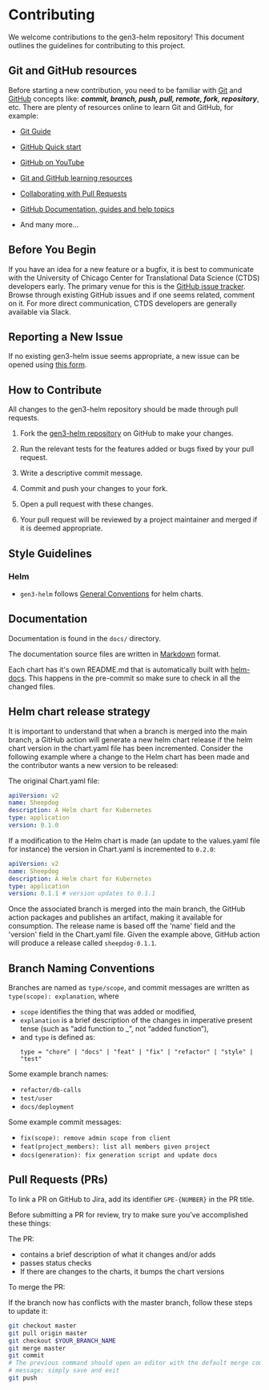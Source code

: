 # Contributing

We welcome contributions to the gen3-helm repository! This document outlines the guidelines for contributing to this project.

## Git and GitHub resources

Before starting a new contribution, you need to be familiar with [Git](https://git-scm.com/) and [GitHub](https://github.com/) concepts like: ***commit, branch, push, pull, remote, fork, repository***, etc. There are plenty of resources online to learn Git and GitHub, for example:
- [Git Guide](https://github.com/git-guides/)
- [GitHub Quick start](https://docs.github.com/en/get-started/quickstart)
- [GitHub on YouTube](https://www.youtube.com/github)

- [Git and GitHub learning resources](https://docs.github.com/en/get-started/quickstart/git-and-github-learning-resources)
- [Collaborating with Pull Requests](https://docs.github.com/en/github/collaborating-with-pull-requests)
- [GitHub Documentation, guides and help topics](https://docs.github.com/en/github)
- And many more...


## Before You Begin


If you have an idea for a new feature or a bugfix, it is best to communicate with the University of Chicago Center for Translational Data Science (CTDS) developers early. The primary venue for this is the [GitHub issue tracker](https://github.com/uc-cdis/gen3-helm/issues). Browse through existing GitHub issues and if one seems related, comment on it. For more direct communication, CTDS developers are generally available via Slack.


## Reporting a New Issue

If no existing gen3-helm issue seems appropriate, a new issue can be opened using [this form](https://github.com/uc-cdis/gen3-helm/issues/new).

## How to Contribute

All changes to the gen3-helm repository should be made through pull requests.

1. Fork the [gen3-helm repository](https://github.com/uc-cdis/gen3-helm) on GitHub to make your changes.

4. Run the relevant tests for the features added or bugs fixed by your pull request.

5. Write a descriptive commit message.

6. Commit and push your changes to your fork.

7. Open a pull request with these changes.

8. Your pull request will be reviewed by a project maintainer and merged if it is deemed appropriate.

## Style Guidelines

### Helm

- `gen3-helm` follows [General Conventions](https://helm.sh/docs/chart_best_practices/) for helm charts.

## Documentation

Documentation is found in the ``docs/`` directory.

The documentation source files are written in [Markdown](https://daringfireball.net/projects/markdown/syntax) format.

Each chart has it's own README.md that is automatically built with [helm-docs](https://github.com/norwoodj/helm-docs). This happens in the pre-commit so make sure to check in all the changed files.

## Helm chart release strategy

It is important to understand that when a branch is merged into the main branch, a GitHub action will generate a new helm chart release if the helm chart version in the chart.yaml file has been incremented. Consider the following example where a change to the Helm chart has been made and the contributor wants a new version to be released:

The original Chart.yaml file:

   ```yaml
   apiVersion: v2
   name: Sheepdog
   description: A Helm chart for Kubernetes
   type: application
   version: 0.1.0
   ```

If a modification to the Helm chart is made (an update to the values.yaml file for instance) the version in Chart.yaml is incremented to `0.2.0`:

   ```yaml
   apiVersion: v2
   name: Sheepdog
   description: A Helm chart for Kubernetes
   type: application
   version: 0.1.1 # version updates to 0.1.1
   ```

Once the associated branch is merged into the main branch, the GitHub action packages and publishes an artifact, making it available for consumption. The release name is based off the 'name' field and the 'version' field in the Chart.yaml file. Given the example above, GitHub action will produce a release called `sheepdog-0.1.1`.


## Branch Naming Conventions

Branches are named as `type/scope`, and commit messages are written as `type(scope): explanation`, where

- `scope` identifies the thing that was added or modified,
- `explanation` is a brief description of the changes in imperative present tense (such as “add function to _”, not “added function”),
- and `type` is defined as:
    ```
    type = "chore" | "docs" | "feat" | "fix" | "refactor" | "style" | "test"
    ```

Some example branch names:

- `refactor/db-calls`
- `test/user`
- `docs/deployment`

Some example commit messages:

- `fix(scope): remove admin scope from client`
- `feat(project_members): list all members given project`
- `docs(generation): fix generation script and update docs`

## Pull Requests (PRs)


To link a PR on GitHub to Jira, add its identifier `GPE-{NUMBER}` in the PR title.

Before submitting a PR for review, try to make sure you’ve accomplished these things:

The PR:
- contains a brief description of what it changes and/or adds
- passes status checks
- If there are changes to the charts, it bumps the chart versions


To merge the PR:

If the branch now has conflicts with the master branch, follow these steps to update it:

```bash
git checkout master
git pull origin master
git checkout $YOUR_BRANCH_NAME
git merge master
git commit
# The previous command should open an editor with the default merge commit
# message; simply save and exit
git push

```
